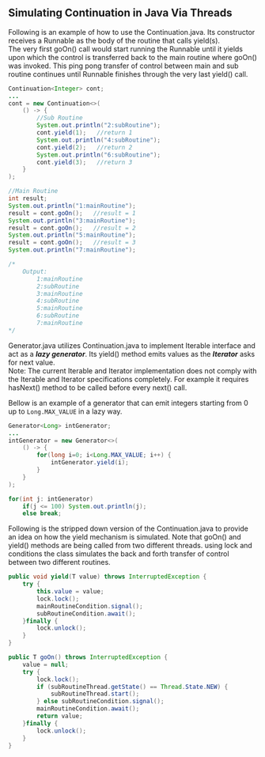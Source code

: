 ## Simulating Continuation in Java Via Threads

Following is an example of how to use the Continuation.java. Its constructor receives a Runnable as the body of the routine that calls yield(s).  
The very first goOn() call would start running the Runnable until it yields upon which the control is transferred back to the main routine where goOn() was invoked. This ping pong transfer of control between main and sub routine continues until Runnable finishes through the very last yield() call.
```java
Continuation<Integer> cont;
...
cont = new Continuation<>(
    () -> {
        //Sub Routine
        System.out.println("2:subRoutine");
        cont.yield(1);   //return 1
        System.out.println("4:subRoutine");
        cont.yield(2);   //return 2
        System.out.println("6:subRoutine");
        cont.yield(3);   //return 3
    }
);

//Main Routine
int result;
System.out.println("1:mainRoutine");
result = cont.goOn();   //result = 1
System.out.println("3:mainRoutine");
result = cont.goOn();   //result = 2
System.out.println("5:mainRoutine");
result = cont.goOn();   //result = 3
System.out.println("7:mainRoutine");

/*
    Output:
        1:mainRoutine
        2:subRoutine    
        3:mainRoutine
        4:subRoutine
        5:mainRoutine
        6:subRoutine
        7:mainRoutine
*/
```

Generator.java utilizes Continuation.java to implement Iterable interface and act as a ***lazy generator***. Its yield() method emits values as the ***Iterator*** asks for next value.  
Note: The current Iterable and Iterator implementation does not comply with the Iterable and Iterator specifications completely. For example it requires hasNext() method to be called before every next() call.

Bellow is an example of a generator that can emit integers starting from 0 up to ```Long.MAX_VALUE``` in a lazy way.
```java
Generator<Long> intGenerator;
...
intGenerator = new Generator<>(
    () -> {
        for(long i=0; i<Long.MAX_VALUE; i++) {
            intGenerator.yield(i);
        }    
    }        
);

for(int j: intGenerator)
    if(j <= 100) System.out.println(j);
    else break;
```

Following is the stripped down version of the Continuation.java to provide an idea on how the yield mechanism is simulated. Note that goOn() and yield() methods are being called from two different threads. using lock and conditions the class simulates the back and forth transfer of control between two different routines.
```java
public void yield(T value) throws InterruptedException {
    try {
        this.value = value;
        lock.lock();
        mainRoutineCondition.signal();
        subRoutineCondition.await();
    }finally {
        lock.unlock();
    }
}

public T goOn() throws InterruptedException {
    value = null;
    try {
        lock.lock();
        if (subRoutineThread.getState() == Thread.State.NEW) {
            subRoutineThread.start();
        } else subRoutineCondition.signal();
        mainRoutineCondition.await();
        return value;
    }finally {
        lock.unlock();
    }
}
```
